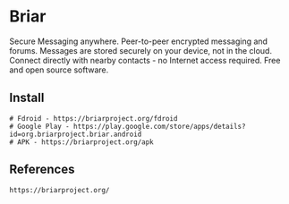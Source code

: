 Briar
====

Secure Messaging anywhere. Peer-to-peer encrypted messaging and forums. Messages are stored securely 
on your device, not in the cloud. Connect directly with nearby contacts - no Internet access required. 
Free and open source software.

Install
-------

    # Fdroid - https://briarproject.org/fdroid
    # Google Play - https://play.google.com/store/apps/details?id=org.briarproject.briar.android
    # APK - https://briarproject.org/apk

References
----------

    https://briarproject.org/